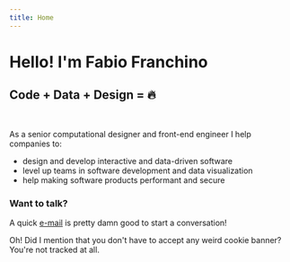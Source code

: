 ```yaml
---
title: Home
---
```


# Hello! I'm Fabio Franchino

## Code + Data + Design = 🔥

<br />

As a senior <span class="s">computational designer</span> and <span class="s">front-end engineer</span> I help companies to:



- design and develop <span class="s" data-type="underline">interactive</span> and  <span class="s" data-type="underline">data-driven</span> software
- level up teams in <span class="s" data-type="underline">software development</span> and <span class="s" data-type="underline">data visualization</span>
- help making software products <span class="s" data-type="underline">performant</span> and <span class="s" data-type="underline">secure</span>


<Stats></Stats>


### Want to talk?

A quick <span class="s" data-type="underline" data-color="#333">[e-mail](mailto:fabio.franchino@gmail.com)</span> is pretty damn good to start a conversation!

Oh! Did I mention that you don't have to accept any weird cookie banner?
<br />You're <span class="s" data-type="underline" data-color="#333">not tracked</span> at all.